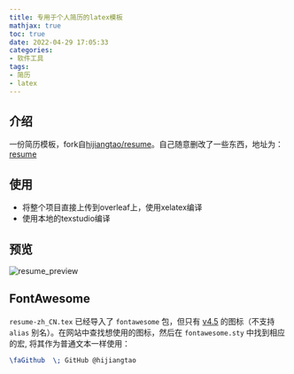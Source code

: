 ```yaml
---
title: 专用于个人简历的latex模板
mathjax: true
toc: true
date: 2022-04-29 17:05:33
categories:
- 软件工具
tags:
- 简历
- latex
---
```

## 介绍
一份简历模板，fork自[hijiangtao/resume](https://github.com/hijiangtao/resume)。自己随意删改了一些东西，地址为：[resume](https://github.com/TransformersWsz/wsz_resume)

## 使用
- 将整个项目直接上传到overleaf上，使用xelatex编译
- 使用本地的texstudio编译


## 预览

![resume_preview](https://cdn.jsdelivr.net/gh/TransformersWsz/image_hosting@master/resume_preview.2ykrizc4yiu0.png)


## FontAwesome
`resume-zh_CN.tex` 已经导入了 `fontawesome` 包，但只有 [v4.5](https://fontawesome.com/v4/icons/) 的图标（不支持 `alias` 别名）。在网站中查找想使用的图标，然后在 `fontawesome.sty` 中找到相应的宏, 将其作为普通文本一样使用：
```latex
\faGithub  \; GitHub @hijiangtao
```
